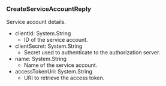 ### CreateServiceAccountReply
Service account details.

- clientId: System.String
  - ID of the service account.
- clientSecret: System.String
  - Secret used to authenticate to the authorization server.
- name: System.String
  - Name of the service account.
- accessTokenUri: System.String
  - URI to retrieve the access token.
